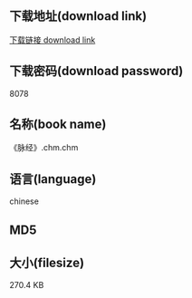 ## 下载地址(download link)
[下载链接 download link](https://tutu365.netlify.app/?s=%E3%80%8A%E8%84%89%E7%BB%8F%E3%80%8B.chm)

## 下载密码(download password)
8078

## 名称(book name)
《脉经》.chm.chm

## 语言(language)
chinese

## MD5


## 大小(filesize)
270.4 KB
